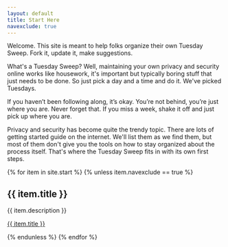 ```yaml
---
layout: default
title: Start Here
navexclude: true
---
```


Welcome. This site is meant to help folks organize their own Tuesday Sweep. Fork it, update it, make suggestions.

What's a Tuesday Sweep? Well, maintaining your own privacy and security online works like housework, it's important but typically boring stuff that just needs to be done. So just pick a day and a time and do it. We've picked Tuesdays.

If you haven’t been following along, it’s okay. You’re not behind, you’re just where you are. Never forget that. If you miss a week, shake it off and just pick up where you are.

Privacy and security has become quite the trendy topic. There are lots of getting started guide on the internet. We'll list them as we find them, but most of them don't give you the tools on how to stay organized about the process itself. That's where the Tuesday Sweep fits in with its own first steps. 

{% for item in site.start %}
{% unless item.navexclude == true %}
  <h2>{{ item.title }}</h2>
  <p>{{ item.description }}</p>
  <p><a href="{{ item.url }}">{{ item.title }}</a></p>
{% endunless %}
{% endfor %}
